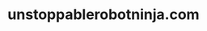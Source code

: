 ---
layout: post
title: unstoppablerobotninja.com
image: unstoppablerobotninja.com-2011-09-24.png
---
